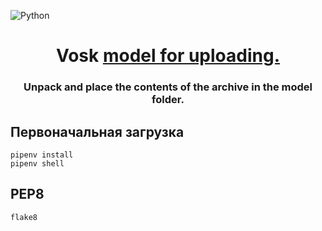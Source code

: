 ![Python](https://img.shields.io/badge/python-3670A0?style=for-the-badge&logo=python&logoColor=ffdd54)


<h1 align="center">Vosk <a href="https://alphacephei.com/vosk/models/vosk-model-ru-0.22.zip" target="_blank">model for uploading.</a>
<h3 align="center">Unpack and place the contents of the archive in the model folder.</h3>


## Первоначальная загрузка

```shell script
pipenv install
pipenv shell
```

## PEP8

```shell script
flake8
```
